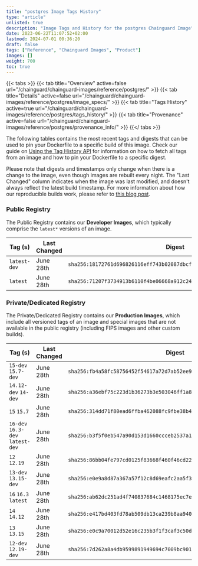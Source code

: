 ```yaml
---
title: "postgres Image Tags History"
type: "article"
unlisted: true
description: "Image Tags and History for the postgres Chainguard Image"
date: 2023-06-22T11:07:52+02:00
lastmod: 2024-07-01 00:36:20
draft: false
tags: ["Reference", "Chainguard Images", "Product"]
images: []
weight: 700
toc: true
---
```


{{< tabs >}}
{{< tab title="Overview" active=false url="/chainguard/chainguard-images/reference/postgres/" >}}
{{< tab title="Details" active=false url="/chainguard/chainguard-images/reference/postgres/image_specs/" >}}
{{< tab title="Tags History" active=true url="/chainguard/chainguard-images/reference/postgres/tags_history/" >}}
{{< tab title="Provenance" active=false url="/chainguard/chainguard-images/reference/postgres/provenance_info/" >}}
{{</ tabs >}}

The following tables contains the most recent tags and digests that can be used to pin your Dockerfile to a specific build of this image. Check our guide on [Using the Tag History API](/chainguard/chainguard-images/using-the-tag-history-api/) for information on how to fetch all tags from an image and how to pin your Dockerfile to a specific digest.

Please note that digests and timestamps only change when there is a change to the image, even though images are rebuilt every night. The "Last Changed" column indicates when the image was last modified, and doesn't always reflect the latest build timestamp. For more information about how our reproducible builds work, please refer to [this blog post](https://www.chainguard.dev/unchained/reproducing-chainguards-reproducible-image-builds).

### Public Registry
The Public Registry contains our **Developer Images**, which typically comprise the `latest*` versions of an image.

| Tag (s)       | Last Changed | Digest                                                                    |
|---------------|--------------|---------------------------------------------------------------------------|
|  `latest-dev` | June 28th    | `sha256:18172761d696826116eff743b02087dbcf3b29ffde2e18e3db55a1ff77f718d3` |
|  `latest`     | June 28th    | `sha256:71207f3734913b6110f4be06668a912c24be5cb28c98363475315d2090bc0787` |


### Private/Dedicated Registry
The Private/Dedicated Registry contains our **Production Images**, which include all versioned tags of an image and special images that are not available in the public registry (including FIPS images and other custom builds).

| Tag (s)                           | Last Changed | Digest                                                                    |
|-----------------------------------|--------------|---------------------------------------------------------------------------|
|  `15-dev` `15.7-dev`              | June 28th    | `sha256:fb4a58fc58756452f54617a72d7ab52ee9a3d8968e198f7f0be94072599cd226` |
|  `14.12-dev` `14-dev`             | June 28th    | `sha256:a36ebf75c223d1b36273b3e503046ff1a8d383c78342779d04594ed8c936615d` |
|  `15` `15.7`                      | June 28th    | `sha256:314dd71f80ead6ffba462088fc9fbe38b4f145004c9b2111e7c5359f2416a243` |
|  `16-dev` `16.3-dev` `latest-dev` | June 28th    | `sha256:b3f5f0eb547a90d153d1660ccceb2537a180565266d16c425cf76da3f91be3f9` |
|  `12` `12.19`                     | June 28th    | `sha256:86bb04fe797cd0125f83668f460f46cd229e90070cb99abd5d8e58603445522a` |
|  `13-dev` `13.15-dev`             | June 28th    | `sha256:e0e9a8d87a367a57f12c8d69eafc2aa5f39896f38fca23d81f319b58baab3c9d` |
|  `16` `16.3` `latest`             | June 28th    | `sha256:ab62dc251ad4f740837684c1468175ec7e54a8dec695fa0f482dd6056e168e20` |
|  `14` `14.12`                     | June 28th    | `sha256:e417bd403fd78ab509db13ca239b8aa940aa02afc7257c6de82255d157fdf0cc` |
|  `13` `13.15`                     | June 28th    | `sha256:e0c9a70012d52e16c235b3f1f3caf3c50dcac91d6a68293f578100b3ab0e8be5` |
|  `12-dev` `12.19-dev`             | June 28th    | `sha256:7d262a8a4db9599891949694c7009bc901151c962dc30c8d5381e128e46abc0f` |

